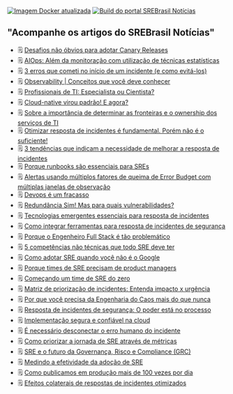[![Imagem Docker atualizada](https://github.com/srebrasil/srebrasil.github.io/actions/workflows/docker-build.yml/badge.svg)](https://github.com/srebrasil/srebrasil.github.io/actions/workflows/docker-build.yml)
[![Build do portal SREBrasil Notícias](https://github.com/srebrasil/srebrasil.github.io/actions/workflows/pages/pages-build-deployment/badge.svg)](https://github.com/srebrasil/srebrasil.github.io/actions/workflows/pages/pages-build-deployment)

## "Acompanhe os artigos do SREBrasil Notícias"
<!--START_SECTION:feed-->
- :spiral_notepad: [Desafios não óbvios para adotar Canary Releases](http:&#x2F;&#x2F;destaque.srebrasil.com&#x2F;when-to-kill-the-canary&#x2F;)
- :spiral_notepad: [AIOps: Além da monitoração com utilização de técnicas estatísticas](http:&#x2F;&#x2F;destaque.srebrasil.com&#x2F;machine-learning-vs-aiops-battle-for-better-answers-and-automation&#x2F;)
- :spiral_notepad: [3 erros que cometi no início de um incidente (e como evitá-los)](http:&#x2F;&#x2F;destaque.srebrasil.com&#x2F;3-mistakes-ive-made-at-the-beginning-of-an-incident-and-how-not-to-make-them&#x2F;)
- :spiral_notepad: [Observability | Conceitos que você deve conhecer](http:&#x2F;&#x2F;destaque.srebrasil.com&#x2F;observability-concepts-you-should-know&#x2F;)
- :spiral_notepad: [Profissionais de TI: Especialista ou Cientista?](http:&#x2F;&#x2F;destaque.srebrasil.com&#x2F;learn-systems-by-changing&#x2F;)
- :spiral_notepad: [Cloud-native virou padrão! E agora?](http:&#x2F;&#x2F;destaque.srebrasil.com&#x2F;Cloud-native-modernization-is-on-the-rise&#x2F;)
- :spiral_notepad: [Sobre a importância de determinar as fronteiras e o ownership dos serviços de TI](http:&#x2F;&#x2F;destaque.srebrasil.com&#x2F;standardize-service-ownership-at-scale&#x2F;)
- :spiral_notepad: [Otimizar resposta de incidentes é fundamental. Porém não é o suficiente!](http:&#x2F;&#x2F;destaque.srebrasil.com&#x2F;otimizar-resposta-de-incidentes&#x2F;)
- :spiral_notepad: [3 tendências que indicam a necessidade de melhorar a resposta de incidentes](http:&#x2F;&#x2F;destaque.srebrasil.com&#x2F;3-shifts-driving-need-improved-incident-response&#x2F;)
- :spiral_notepad: [Porque runbooks são essenciais para SREs](http:&#x2F;&#x2F;destaque.srebrasil.com&#x2F;keep-calm-and-use-the-runbook&#x2F;)
- :spiral_notepad: [Alertas usando múltiplos fatores de queima de Error Budget com múltiplas janelas de observação](http:&#x2F;&#x2F;destaque.srebrasil.com&#x2F;multiwindow-multi-burn-rate-alerts&#x2F;)
- :spiral_notepad: [Devops é um fracasso](http:&#x2F;&#x2F;destaque.srebrasil.com&#x2F;devops-is-a-failure&#x2F;)
- :spiral_notepad: [Redundância Sim! Mas para quais vulnerabilidades?](http:&#x2F;&#x2F;destaque.srebrasil.com&#x2F;redundancy&#x2F;)
- :spiral_notepad: [Tecnologias emergentes essenciais para resposta de incidentes](http:&#x2F;&#x2F;destaque.srebrasil.com&#x2F;new-technology-thats-essential-for-modern-incident-response&#x2F;)
- :spiral_notepad: [Como integrar ferramentas para resposta de incidentes de segurança](http:&#x2F;&#x2F;destaque.srebrasil.com&#x2F;incident-response-how-to-integrate-tools-for-modern-ir&#x2F;)
- :spiral_notepad: [Porque o Engenheiro Full Stack é tão problemático](http:&#x2F;&#x2F;destaque.srebrasil.com&#x2F;why-the-full-stack-engineer-is-problematic&#x2F;)
- :spiral_notepad: [5 competências não técnicas que todo SRE deve ter](http:&#x2F;&#x2F;destaque.srebrasil.com&#x2F;sre-skills&#x2F;)
- :spiral_notepad: [Como adotar SRE quando você não é o Google](http:&#x2F;&#x2F;destaque.srebrasil.com&#x2F;how-to-adopt-an-sre-practice-when-youre-not-google&#x2F;)
- :spiral_notepad: [Porque times de SRE precisam de product managers](http:&#x2F;&#x2F;destaque.srebrasil.com&#x2F;what-is-an-sre-product-manager&#x2F;)
- :spiral_notepad: [Começando um time de SRE do zero](http:&#x2F;&#x2F;destaque.srebrasil.com&#x2F;starting-an-sre-team-from-scratch-quick-guide&#x2F;)
- :spiral_notepad: [Matriz de priorização de incidentes: Entenda impacto x urgência](http:&#x2F;&#x2F;destaque.srebrasil.com&#x2F;incident-response-incident-priority-matrix&#x2F;)
- :spiral_notepad: [Por que você precisa da Engenharia do Caos mais do que nunca](http:&#x2F;&#x2F;destaque.srebrasil.com&#x2F;why-you-need-chaos-engineering&#x2F;)
- :spiral_notepad: [Resposta de incidentes de segurança: O poder está no processo](http:&#x2F;&#x2F;destaque.srebrasil.com&#x2F;the-cyber-incident-response-plan-the-power-is-in-the-process&#x2F;)
- :spiral_notepad: [Implementação segura e confiável na cloud](http:&#x2F;&#x2F;destaque.srebrasil.com&#x2F;readiness-to-learn-safely-and-reliably-deploy-to-the-cloud&#x2F;)
- :spiral_notepad: [É necessário desconectar o erro humano do incidente](http:&#x2F;&#x2F;destaque.srebrasil.com&#x2F;the-need-to-decouple-human-error-from-incident-response&#x2F;)
- :spiral_notepad: [Como priorizar a jornada de SRE através de métricas](http:&#x2F;&#x2F;destaque.srebrasil.com&#x2F;metrics-driven-prioritization-for-your-reliability-roadmap&#x2F;)
- :spiral_notepad: [SRE e o futuro da Governança, Risco e Compliance (GRC)](http:&#x2F;&#x2F;destaque.srebrasil.com&#x2F;can-sre-bring-governance-and-compliance-into-the-future&#x2F;)
- :spiral_notepad: [Medindo a efetividade da adoção de SRE](http:&#x2F;&#x2F;destaque.srebrasil.com&#x2F;srecon22americas-presentation-stanke&#x2F;)
- :spiral_notepad: [Como publicamos em produção mais de 100 vezes por dia](http:&#x2F;&#x2F;destaque.srebrasil.com&#x2F;how-we-deploy-to-production-over-100-times-a-day&#x2F;)
- :spiral_notepad: [Efeitos colaterais de respostas de incidentes otimizados](http:&#x2F;&#x2F;destaque.srebrasil.com&#x2F;positive-business-outcomes-of-great-incident-management&#x2F;)
<!--END_SECTION:feed-->
